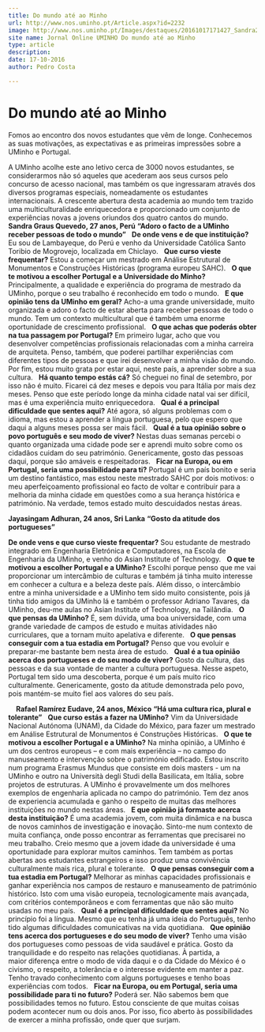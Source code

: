 ```yaml
---
title: Do mundo até ao Minho
url: http://www.nos.uminho.pt/Article.aspx?id=2232
image: http://www.nos.uminho.pt/Images/destaques/20161017171427_Sandra2.jpg
site name: Jornal Online UMINHO Do mundo até ao Minho
type: article
description: 
date: 17-10-2016
author: Pedro Costa

---
```

# Do mundo até ao Minho


  

Fomos ao encontro dos novos estudantes que vêm de longe. Conhecemos as suas motivações, as expectativas e as primeiras impressões sobre a UMinho e Portugal.

A UMinho acolhe este ano letivo cerca de 3000 novos estudantes, se considerarmos não só aqueles que acederam aos seus cursos pelo concurso de acesso nacional, mas também os que ingressaram através dos diversos programas especiais, nomeadamente os estudantes internacionais. A crescente abertura desta academia ao mundo tem trazido uma multiculturalidade enriquecedora e proporcionado um conjunto de experiências novas a jovens oriundos dos quatro cantos do mundo.
 
 
**Sandra Graus Quevedo, 27 anos, Perú** 
**“Adoro o facto de a UMinho receber pessoas de todo o mundo”** 
 
**De onde vens e de que instituição?** 
Eu sou de Lambayeque, do Perú e venho da Universidade Católica Santo Toribio de Mogrovejo, localizada em Chiclayo.
 
**Que curso vieste frequentar?** 
Estou a começar um mestrado em Análise Estrutural de Monumentos e Construções Históricas (programa europeu SAHC).
 
**O que te motivou a escolher Portugal e a Universidade do Minho?** 
Principalmente, a qualidade e experiência do programa de mestrado da UMinho, porque o seu trabalho é reconhecido em todo o mundo.
 
**E que opinião tens da UMinho em geral?** 
Acho-a uma grande universidade, muito organizada e adoro o facto de estar aberta para receber pessoas de todo o mundo. Tem um contexto multicultural que é também uma enorme oportunidade de crescimento profissional.
 
**O que achas que poderás obter na tua passagem por Portugal?** 
Em primeiro lugar, acho que vou desenvolver competências profissionais relacionadas com a minha carreira de arquiteta. Penso, também, que poderei partilhar experiências com diferentes tipos de pessoas e que irei desenvolver a minha visão do mundo. Por fim, estou muito grata por estar aqui, neste país, a aprender sobre a sua cultura.
 
**Há quanto tempo estás cá?** 
Só cheguei no final de setembro, por isso não é muito. Ficarei cá dez meses e depois vou para Itália por mais dez meses. Penso que este período longe da minha cidade natal vai ser difícil, mas é uma experiência muito enriquecedora.
 
**Qual é a principal dificuldade que sentes aqui?** 
Até agora, só alguns problemas com o idioma, mas estou a aprender a língua portuguesa, pelo que espero que daqui a alguns meses possa ser mais fácil.
 
**Qual é a tua opinião sobre o povo português e seu modo de viver?** 
Nestas duas semanas percebi o quanto organizada uma cidade pode ser e aprendi muito sobre como os cidadãos cuidam do seu património. Genericamente, gosto das pessoas daqui, porque são amáveis e respeitadoras.
 
**Ficar na Europa, ou em Portugal, seria uma possibilidade para ti?** 
Portugal é um país bonito e seria um destino fantástico, mas estou neste mestrado SAHC por dois motivos: o meu aperfeiçoamento profissional eo facto de voltar e contribuir para a melhoria da minha cidade em questões como a sua herança histórica e património. Na verdade, temos estado muito descuidados nestas áreas.
 
 

**Jayasingam Adhuran, 24 anos, Sri Lanka** 
**“Gosto da atitude dos portugueses”** 

**De onde vens e que curso vieste frequentar?** 
Sou estudante de mestrado integrado em Engenharia Eletrónica e Computadores, na Escola de Engenharia da UMinho, e venho do Asian Institute of Technology.
 
**O que te motivou a escolher Portugal e a UMinho?** 
Escolhi porque penso que me vai proporcionar um intercâmbio de culturas e também já tinha muito interesse em conhecer a cultura e a beleza deste país. Além disso, o intercâmbio entre a minha universidade e a UMinho tem sido muito consistente, pois já tinha tido amigos da UMinho lá e também o professor Adriano Tavares, da UMinho, deu-me aulas no Asian Institute of Technology, na Tailândia.
 
**O que pensas da UMinho?** 
É, sem dúvida, uma boa universidade, com uma grande variedade de campos de estudo e muitas atividades não curriculares, que a tornam muito apelativa e diferente.
 
**O que pensas conseguir com a tua estadia em Portugal?** 
Penso que vou evoluir e preparar-me bastante bem nesta área de estudo.
 
**Qual é a tua opinião acerca dos portugueses e do seu modo de viver?** 
Gosto da cultura, das pessoas e da sua vontade de manter a cultura portuguesa. Nesse aspeto, Portugal tem sido uma descoberta, porque é um país muito rico culturalmente. Genericamente, gosto da atitude demonstrada pelo povo, pois mantém-se muito fiel aos valores do seu país.
 

 
 
**Rafael Ramírez Eudave, 24 anos, México** 
**“Há uma cultura rica, plural e tolerante”** 
 
**Que curso estás a fazer na UMinho?** 
Vim da Universidade Nacional Autónoma (UNAM), da Cidade do México, para fazer um mestrado em Análise Estrutural de Monumentos é Construções Históricas.
 
**O que te motivou a escolher Portugal e a UMinho?** 
Na minha opinião, a UMinho é um dos centros europeus – e com mais experiência – no campo do manuseamento e intervenção sobre o património edificado. Estou inscrito num programa Erasmus Mundus que consiste em dois masters - um na UMinho e outro na Università degli Studi della Basilicata, em Itália, sobre projetos de estruturas. A UMinho é provavelmente um dos melhores exemplos de engenharia aplicada no campo do património. Tem dez anos de experiencia acumulada e ganho o respeito de muitas das melhores instituições no mundo nestas áreas.
 
**E que opinião já formaste acerca desta instituição?** 
É uma academia jovem, com muita dinâmica e na busca de novos caminhos de investigação e inovação. Sinto-me num contexto de muita confiança, onde posso encontrar as ferramentas que precisarei no meu trabalho. Creio mesmo que a jovem idade da universidade é uma oportunidade para explorar muitos caminhos. Tem também as portas abertas aos estudantes estrangeiros e isso produz uma convivência culturalmente mais rica, plural e tolerante.
 
**O que pensas conseguir com a tua estadia em Portugal?** 
Melhorar as minhas capacidades profissionais e ganhar experiência nos campos de restauro e manuseamento de património histórico. Isto com uma visão europeia, tecnologicamente mais avançada, com critérios contemporâneos e com ferramentas que não são muito usadas no meu país.
 
**Qual é a principal dificuldade que sentes aqui?** 
No princípio foi a língua. Mesmo que eu tenha já uma ideia do Português, tenho tido algumas dificuldades comunicativas na vida quotidiana.
 
**Que opinião tens acerca dos portugueses e do seu modo de viver?** 
Tenho uma visão dos portugueses como pessoas de vida saudável e prática. Gosto da tranquilidade e do respeito nas relações quotidianas. À partida, a maior diferença entre o modo de vida daqui e o da Cidade do México é o civismo, o respeito, a tolerância e o interesse evidente em manter a paz. Tenho travado conhecimento com alguns portugueses e tenho boas experiências com todos.
 
**Ficar na Europa, ou em Portugal, seria uma possibilidade para ti no futuro?** 
Poderá ser. Não sabemos bem que possibilidades temos no futuro. Estou consciente de que muitas coisas podem acontecer num ou dois anos. Por isso, fico aberto às possibilidades de exercer a minha profissão, onde quer que surjam.

